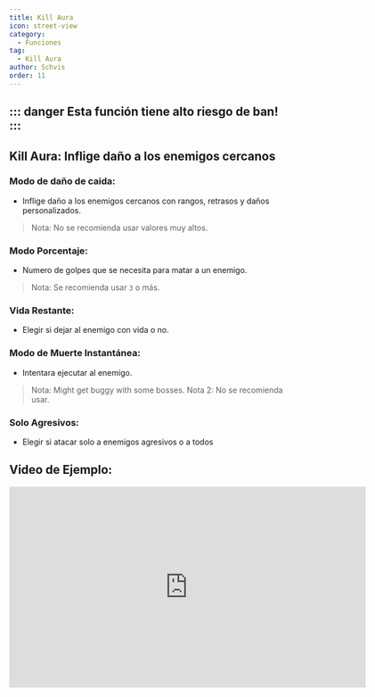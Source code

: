 ```yaml
---
title: Kill Aura
icon: street-view
category:
  - Funciones
tag:
  - Kill Aura
author: Schvis
order: 11
---
```


::: danger Esta función tiene alto riesgo de ban!
:::
---
## Kill Aura: Inflige daño a los enemigos cercanos
### Modo de daño de caida:
- Inflige daño a los enemigos cercanos con rangos, retrasos y daños personalizados.
> Nota: No se recomienda usar valores muy altos.
### Modo Porcentaje:
- Numero de golpes que se necesita para matar a un enemigo.
> Nota: Se recomienda usar `3` o más.
### Vida Restante:
- Elegir si dejar al enemigo con vida o no.
### Modo de Muerte Instantánea:
- Intentara ejecutar al enemigo.
> Nota: Might get buggy with some bosses.
> Nota 2: No se recomienda usar.
### Solo Agresivos:
- Elegir si atacar solo a enemigos agresivos o a todos

## Video de Ejemplo:

<div class="iframe-container"><iframe width="640" height="360" src="https://www.youtube.com/embed/NiAh00VBy-w?list=PL5eI1Tb64p56g27qfYk7VuFTz4FK6YrKa" title="Korepi - Kill Aura" frameborder="0" allow="accelerometer; autoplay; clipboard-write; encrypted-media; gyroscope; picture-in-picture; web-share" allowfullscreen></iframe></div>




